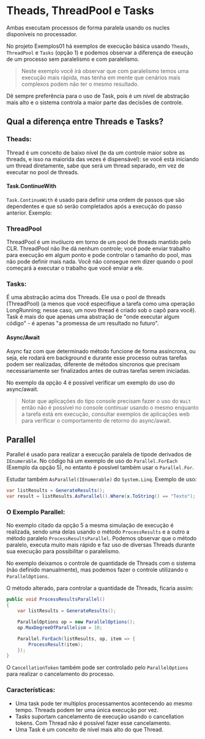 # Theads, ThreadPool e Tasks

Ambas executam processos de forma paralela usando os nucles disponíveis no processador.

No projeto Exemplos01 há exemplos de execução básica usando `Theads`, `ThreadPool` e `Tasks` (opção 1) e podemos observar a diferença de exeução de um processo sem paralelismo e com paralelismo.

> Neste exemplo você irá observar que com paralelismo temos uma execução mais rápida, mas tenha em mente que cenários mais complexos podem não ter o mesmo resultado.

Dê sempre preferência para o uso de Task, pois é um nível de abstração mais alto e o sistema controla a maior parte das decisões de controle.

## Qual a diferença entre Threads e Tasks?

### Theads:
Thread é um conceito de baixo nível (te da um controle maior sobre as threads, e isso na maiorida das vezes é dispensável): se você está iniciando um thread diretamente, sabe que será um thread separado, em vez de executar no pool de threads.

#### Task.ContinueWith

`Task.ContinueWith` é usado para definir uma ordem de passos que são dependentes e que só serão completados após a execução do passo anterior.
Exemplo:


### ThreadPool

ThreadPool é um invólucro em torno de um pool de threads mantido pelo CLR. ThreadPool não lhe dá nenhum controle; você pode enviar trabalho para execução em algum ponto e pode controlar o tamanho do pool, mas não pode definir mais nada. Você não consegue nem dizer quando o pool começará a executar o trabalho que você enviar a ele.

### Tasks:

É uma abstração acima dos Threads. Ele usa o pool de threads (ThreadPool) (a menos que você especifique a tarefa como uma operação LongRunning; nesse caso, um novo thread é criado sob o capô para você).
Task é mais do que apenas uma abstração de "onde executar algum código" - é apenas "a promessa de um resultado no futuro".

#### Async/Await

Async faz com que determinado método funcione de forma assíncrona, ou seja, ele rodará em background e durante esse processo outras tarefas podem ser realizadas, diferente de métodos síncronos que precisam necessariamente ser finalizados antes de outras tarefas serem iniciadas.

No exemplo da opção 4 é possível verificar um exemplo do uso do async/await.

> Notar que aplicações do tipo console precisam fazer o uso do `Wait` então não é possível no console continuar usando o mesmo enquanto a tarefa está em execução, consultar exemplos de aplicações web para verificar o comportamento de retorno do async/await.

## Parallel

Parallel é usado para realizar a execução paralela de tipode derivados de `IEnumerable`. No código há um exemplo de uso do `Parallel.ForEach` (Exemplo da opção 5), no entanto é possível também usar o `Parallel.For`. 

Estudar também `AsParallel(IEnumerable)` do `System.Linq`.
Exemplo de uso:

```csharp
var listResults = GenerateResults();
var result = listResults.AsParallel().Where(x.ToString() == "Texto");
```

### O Exemplo Parallel:
No exemplo citado da opção 5 a mesma simulação de execução é realizada, sendo uma delas usando o método `ProcessResults` e a outro a método paralelo `ProcessResultsParallel`. Podemos observar que o método paralelo, executa muito mais rápido e faz uso de diversas Threads durante sua execução para possibilitar o paralelismo.

No exemplo deixamos o controle de quantidade de Threads com o sistema (não definido manualmente), mas podemos fazer o controle utilizando o `ParallelOptions`.

O método alterado, para controlar a quantidade de Threads, ficaria assim:

```csharp
public void ProcessResultsParallel()
{
    var listResults = GenerateResults();

    ParallelOptions op = new ParallelOptions();
    op.MaxDegreeOfParallelism = 10;

    Parallel.ForEach(listResults, op, item => {
        ProcessResult(item);
    });
}
```

O `CancellationToken` também pode ser controlado pelo `ParallelOptions` para realizar o cancelamento do processo.

### Características:

- Uma task pode ter multiplos processamentos acontecendo ao mesmo tempo. Threads podem ter uma única execução por vez.
- Tasks suportam cancelamento de execução usando o cancellation tokens. Com Thread não é possível fazer esse cancelamento.
- Uma Task é um conceito de nível mais alto do que Thread.